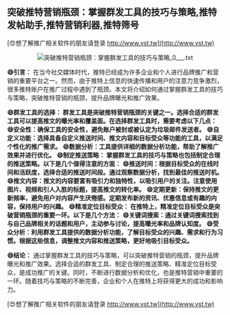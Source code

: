 ## **突破推特营销瓶颈：掌握群发工具的技巧与策略,推特发帖助手,推特营销利器,推特筛号**

[😍想了解推广相关软件的朋友请登录 http://www.vst.tw](http://www.vst.tw)

 <center><img src="https://vst.tw/MP4/tuiguang/png/1.png" alt="突破推特营销瓶颈：掌握群发工具的技巧与策略_0___.txt"></center>

**😄引言：**
在当今社交媒体时代，推特已经成为许多企业和个人进行品牌推广和营销的重要平台之一。然而，由于推特上信息的快速传播和用户的注意力竞争激烈，很多推特账户在推广过程中遇到了瓶颈。本文将介绍如何通过掌握群发工具的技巧与策略，突破推特营销的瓶颈，提升品牌曝光和推广效果。

**😄群发工具的选择： 群发工具是突破推特营销瓶颈的关键之一。选择合适的群发工具可以提高推文的曝光率和覆盖面。在选择群发工具时，需要考虑以下几点：**
**😄安全性：确保工具的安全性，避免账户被封或被认定为垃圾邮件发送者。**
**😄自定义功能：选择具备自定义推送时间、推文内容和目标受众等功能的工具，以满足个性化的推广需求。**
**😄数据分析：工具提供详细的数据分析功能，帮助了解推广效果并进行优化。**
**😄制定推送策略： 掌握群发工具的技巧与策略也包括制定合理的推送策略。以下是几个值得注意的方面：**
**😄推送时间：根据目标受众的在线时间和活跃度，选择合适的推送时间段。通过观察数据分析，找到最佳的推送时机。**
**😄推文内容：推文的内容要富有吸引力和独特性，以吸引用户的关注。注意使用图片、视频和引人入胜的标题，提高推文的转化率。**
**😄定期更新：保持推文的更新频率，避免用户对内容产生厌倦感。定期发布新的资讯、优惠信息或有趣的内容，保持用户的兴趣。**
**😄精准定位目标受众： 在推特上，精准定位目标受众是突破营销瓶颈的重要一环。以下是几个方法：**
**😄关键词搜索：通过关键词搜索找到与自己品牌相关的话题和用户，主动参与讨论，提高曝光率和品牌认知度。**
**😄受众分析：利用群发工具提供的数据分析功能，了解目标受众的兴趣、需求和行为习惯。根据这些信息，调整推文内容和推送策略，更好地吸引目标受众。**

**😄结论：**
通过掌握群发工具的技巧与策略，可以突破推特营销的瓶颈，提升品牌曝光和推广效果。选择合适的群发工具、制定合理的推送策略、精准定位目标受众，是成功推广的关键。同时，不断进行数据分析和优化，也是推特营销中重要的一环。随着技巧与策略的不断完善，企业和个人在推特上将获得更大的成功和影响力。

[😍想了解推广相关软件的朋友请登录 http://www.vst.tw](http://www.vst.tw)



